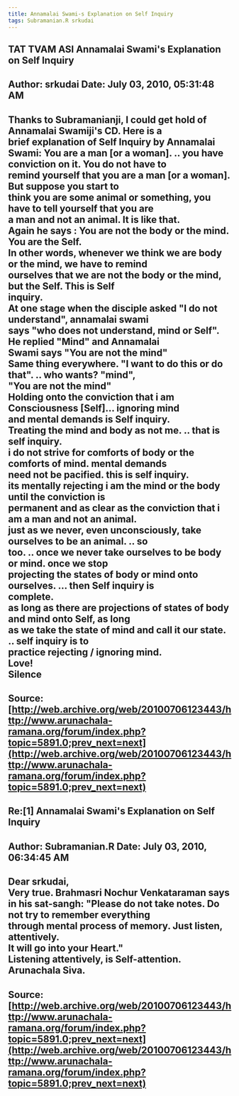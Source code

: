 ```yaml
--- 
title: Annamalai Swami-s Explanation on Self Inquiry   
tags: Subramanian.R srkudai  
---  
```

## TAT TVAM ASI Annamalai Swami's Explanation on Self Inquiry  
Author: srkudai             Date: July 03, 2010, 05:31:48 AM  
---  
Thanks to Subramanianji, I could get hold of Annamalai Swamiji's CD. Here is a  
brief explanation of Self Inquiry by Annamalai Swami: You are a man [or a woman]. .. you have conviction on it. You do not have to  
remind yourself that you are a man [or a woman]. But suppose you start to  
think you are some animal or something, you have to tell yourself that you are  
a man and not an animal. It is like that.   
Again he says : You are not the body or the mind. You are the Self.   
In other words, whenever we think we are body or the mind, we have to remind  
ourselves that we are not the body or the mind, but the Self. This is Self  
inquiry.   
At one stage when the disciple asked "I do not understand", annamalai swami  
says "who does not understand, mind or Self". He replied "Mind" and Annamalai  
Swami says "You are not the mind"   
Same thing everywhere. "I want to do this or do that". .. who wants? "mind",   
"You are not the mind"   
Holding onto the conviction that i am Consciousness [Self]... ignoring mind  
and mental demands is Self inquiry.   
Treating the mind and body as not me. .. that is self inquiry.   
i do not strive for comforts of body or the comforts of mind. mental demands  
need not be pacified. this is self inquiry.   
its mentally rejecting i am the mind or the body until the conviction is  
permanent and as clear as the conviction that i am a man and not an animal.   
just as we never, even unconsciously, take ourselves to be an animal. .. so  
too. .. once we never take ourselves to be body or mind. once we stop  
projecting the states of body or mind onto ourselves. ... then Self inquiry is  
complete.   
as long as there are projections of states of body and mind onto Self, as long  
as we take the state of mind and call it our state. .. self inquiry is to  
practice rejecting / ignoring mind.   
Love!   
Silence
 ---  
Source:[http://web.archive.org/web/20100706123443/http://www.arunachala-ramana.org/forum/index.php?topic=5891.0;prev_next=next](http://web.archive.org/web/20100706123443/http://www.arunachala-ramana.org/forum/index.php?topic=5891.0;prev_next=next)   
---  

## Re:[1] Annamalai Swami's Explanation on Self Inquiry  
Author: Subramanian.R       Date: July 03, 2010, 06:34:45 AM  
---  
Dear srkudai,   
Very true. Brahmasri Nochur Venkataraman says in his sat-sangh: "Please do not take notes. Do not try to remember everything   
through mental process of memory. Just listen, attentively.   
It will go into your Heart."   
Listening attentively, is Self-attention.   
Arunachala Siva.
 ---  
Source:[http://web.archive.org/web/20100706123443/http://www.arunachala-ramana.org/forum/index.php?topic=5891.0;prev_next=next](http://web.archive.org/web/20100706123443/http://www.arunachala-ramana.org/forum/index.php?topic=5891.0;prev_next=next)   
---  

